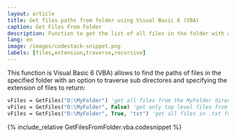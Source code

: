 ```yaml
---
layout: article
title: Get files paths from folder using Visual Basic 6 (VBA)
caption: Get Files From Folder
description: Function to get the list of all files in the folder with an option to traverse sub directories and specify the file extension using Visual Basic 6 (VBA)
lang: en
image: /images/codestack-snippet.png
labels: [files,extension,traverse,recursive]
---
```

This function is Visual Basic 6 (VBA) allows to find the paths of files in the specified folder with an option to traverse sub directores and specifying the extension of files to return:

~~~ vb
vFiles = GetFiles("D:\MyFolder") 'get all files from the MyFolder directory in the D drive and all the sub folders
vFiles = GetFiles("D:\MyFolder", False) 'get only top level files from the MyFolder directory in the D drive
vFiles = GetFiles("D:\MyFolder", True, "txt") 'get all files in .txt format from the MyFolder directory in the D drive
~~~

{% include_relative GetFilesFromFolder.vba.codesnippet %}